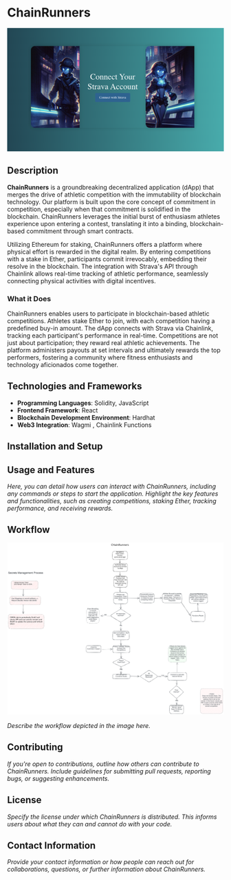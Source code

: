 # ChainRunners


[![Video Title](src/assets/Thumbnail.png)](https://www.loom.com/share/21e56e54e49f44faa5d3e780aaf6fd08)

## Description
**ChainRunners** is a groundbreaking decentralized application (dApp) that merges the drive of athletic competition with the immutability of blockchain technology. Our platform is built upon the core concept of commitment in competition, especially when that commitment is solidified in the blockchain. ChainRunners leverages the initial burst of enthusiasm athletes experience upon entering a contest, translating it into a binding, blockchain-based commitment through smart contracts.

Utilizing Ethereum for staking, ChainRunners offers a platform where physical effort is rewarded in the digital realm. By entering competitions with a stake in Ether, participants commit irrevocably, embedding their resolve in the blockchain. The integration with Strava's API through Chainlink allows real-time tracking of athletic performance, seamlessly connecting physical activities with digital incentives.

### What it Does
ChainRunners enables users to participate in blockchain-based athletic competitions. Athletes stake Ether to join, with each competition having a predefined buy-in amount. The dApp connects with Strava via Chainlink, tracking each participant's performance in real-time. Competitions are not just about participation; they reward real athletic achievements. The platform administers payouts at set intervals and ultimately rewards the top performers, fostering a community where fitness enthusiasts and technology aficionados come together.

## Technologies and Frameworks
- **Programming Languages**: Solidity, JavaScript
- **Frontend Framework**: React
- **Blockchain Development Environment**: Hardhat
- **Web3 Integration**: Wagmi , Chainlink Functions

## Installation and Setup

## Usage and Features
*Here, you can detail how users can interact with ChainRunners, including any commands or steps to start the application. Highlight the key features and functionalities, such as creating competitions, staking Ether, tracking performance, and receiving rewards.*

## Workflow

![ChainRunners Workflow](ChainRunnersWorkflow.svg)

*Describe the workflow depicted in the image here.*

## Contributing
*If you're open to contributions, outline how others can contribute to ChainRunners. Include guidelines for submitting pull requests, reporting bugs, or suggesting enhancements.*

## License
*Specify the license under which ChainRunners is distributed. This informs users about what they can and cannot do with your code.*

## Contact Information
*Provide your contact information or how people can reach out for collaborations, questions, or further information about ChainRunners.*

```
